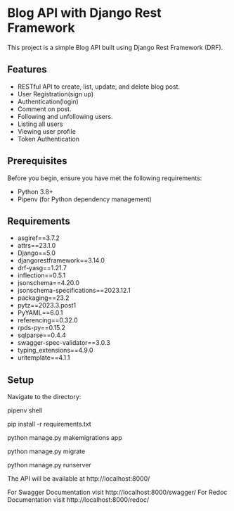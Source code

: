 # Blog API with Django Rest Framework

This project is a simple Blog API built using Django Rest Framework (DRF).

## Features

- RESTful API to create, list, update, and delete blog post.
- User Registration(sign up)
- Authentication(login)
- Comment on post.
- Following and unfollowing users.
- Listing all users 
- Viewing user profile
- Token Authentication


## Prerequisites

Before you begin, ensure you have met the following requirements:

- Python 3.8+
- Pipenv (for Python dependency management)

## Requirements

- asgiref==3.7.2
- attrs==23.1.0
- Django==5.0
- djangorestframework==3.14.0
- drf-yasg==1.21.7
- inflection==0.5.1
- jsonschema==4.20.0
- jsonschema-specifications==2023.12.1
- packaging==23.2
- pytz==2023.3.post1
- PyYAML==6.0.1
- referencing==0.32.0
- rpds-py==0.15.2
- sqlparse==0.4.4
- swagger-spec-validator==3.0.3
- typing_extensions==4.9.0
- uritemplate==4.1.1

## Setup

Navigate to the directory:

   pipenv shell

   pip install -r requirements.txt

   python manage.py makemigrations app

   python manage.py migrate

   python manage.py runserver

The API will be available at http://localhost:8000/ 

For Swagger Documentation visit http://localhost:8000/swagger/ 
For Redoc Documentation visit http://localhost:8000/redoc/ 


